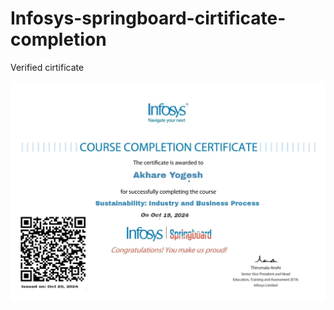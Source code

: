 # Infosys-springboard-cirtificate-completion
Verified cirtificate 
  
![verified](https://github.com/onenote-py/Infosys-springboard-cirtificate-completion/blob/main/Picsart_24-10-20_09-25-29-437.jpg)
